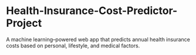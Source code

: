 # Health-Insurance-Cost-Predictor-Project
A machine learning–powered web app that predicts annual health insurance costs based on personal, lifestyle, and medical factors.
